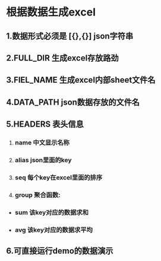 # 根据数据生成excel

## 1.数据形式必须是 [{},{}] json字符串

## 2.FULL_DIR 生成excel存放路劲

## 3.FIEL_NAME 生成excel内部sheet文件名

## 4.DATA_PATH json数据存放的文件名

## 5.HEADERS 表头信息

1. ### name 中文显示名称

1. ### alias json里面的key

1. ### seq 每个key在excel里面的排序

1. ### group 聚合函数: 

- ### sum 该key对应的数据求和

- ### avg 该key对应的数据求平均

## 6.可直接运行demo的数据演示


